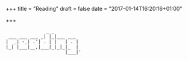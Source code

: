 +++
title = "Reading"
draft = false
date = "2017-01-14T16:20:16+01:00"

+++
```ascii
               _ _
 ___ ___ ___ _| |_|___ ___
|  _| -_| .'| . | |   | . |
|_| |___|__,|___|_|_|_|_  |
                      |___|'
```
